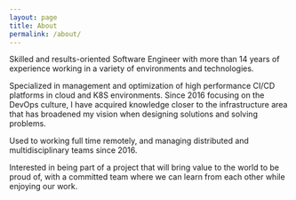 ```yaml
---
layout: page
title: About
permalink: /about/
---
```


Skilled and results-oriented Software Engineer with more than 14 years of experience working in a variety of environments and technologies.

Specialized in management and optimization of high performance CI/CD platforms in cloud and K8S environments. Since 2016 focusing on the DevOps culture, I have acquired knowledge closer to the infrastructure area that has broadened my vision when designing solutions and solving problems.

Used to working full time remotely, and managing distributed and multidisciplinary teams since 2016. 

Interested in being part of a project that will bring value to the world to be proud of, with a committed team where we can learn from each other while enjoying our work.


